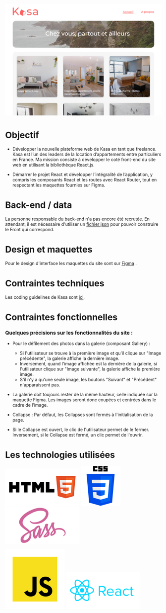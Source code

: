

# ![alt text](public/images/kasa_home.png)

<!-- # Découvrez ce projet en live juste ici : [kasa]() -->

# Objectif

* Développer la nouvelle plateforme web de Kasa en tant que freelance. Kasa est l’un des leaders de la location d’appartements entre particuliers en France. Ma mission consiste à développer le coté front-end du site web en utilisant la bibliothèque React.js.

* Démarrer le projet React et développer l’intégralité de l’application, y compris les composants React et les routes avec React Router, tout en respectant les maquettes fournies sur Figma.


# Back-end / data
La personne responsable du back-end n'a pas encore été recrutée. En attendant, il est nécessaire d'utiliser un [fichier json](https://s3-eu-west-1.amazonaws.com/course.oc-static.com/projects/Front-End+V2/P9+React+1/logements.json) pour pouvoir construire le Front qui correspond. 

# Design et maquettes
Pour le design d'interface les maquettes du site sont sur [Figma](https://www.figma.com/design/bAnXDNqRKCRRP8mY2gcb5p/ARCHIVE-UI-Design-Kasa-FR?node-id=3-0) .

# Contraintes techniques 
Les coding guidelines de Kasa sont [ici](https://course.oc-static.com/projects/Front-End+V2/P9+React+1/Coding+guidelines+Kasa+FR.pdf). 

# Contraintes fonctionnelles
### Quelques précisions sur les fonctionnalités du site :

* Pour le défilement des photos dans la galerie (composant Gallery) :
  - Si l'utilisateur se trouve à la première image et qu'il clique sur "Image précédente", la galerie affiche la dernière image. 
  - Inversement, quand l'image affichée est la dernière de la galerie, si l'utilisateur clique sur "Image suivante", la galerie affiche la première image. 
  - S'il n'y a qu'une seule image, les boutons "Suivant" et "Précédent" n'apparaissent pas.

* La galerie doit toujours rester de la même hauteur, celle indiquée sur la maquette Figma. Les images seront donc coupées et centrées dans le cadre de l’image.

* Collapse : Par défaut, les Collapses sont fermés à l'initialisation de la page. 
* Si le Collapse est ouvert, le clic de l'utilisateur permet de le fermer.
Inversement, si le Collapse est fermé, un clic permet de l'ouvrir.

# Les technologies utilisées
![alt text](public/images/html5.svg)
![alt text](public/images/css-3.png)
![alt text](public/images/sass.svg)

![alt text](public/images/javascript.svg)
![alt text](public/images/react.svg)








